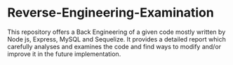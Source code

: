 # Reverse-Engineering-Examination
This repository offers a Back Engineering of a given code mostly written by Node js, Express, MySQL and Sequelize. It provides a detailed report which carefully analyses and examines the code and find ways to modify and/or improve it in the future implementation.
